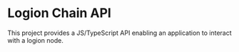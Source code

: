 # Logion Chain API

This project provides a JS/TypeScript API enabling an application to interact with a logion node.
